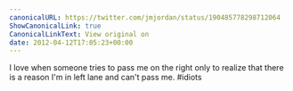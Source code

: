 ```yaml
---
canonicalURL: https://twitter.com/jmjordan/status/190485778298712064
ShowCanonicalLink: true
CanonicalLinkText: View original on
date: 2012-04-12T17:05:23+00:00
---
```

I love when someone tries to pass me on the right only to realize that there is a reason I'm in left lane and can't pass me. #idiots